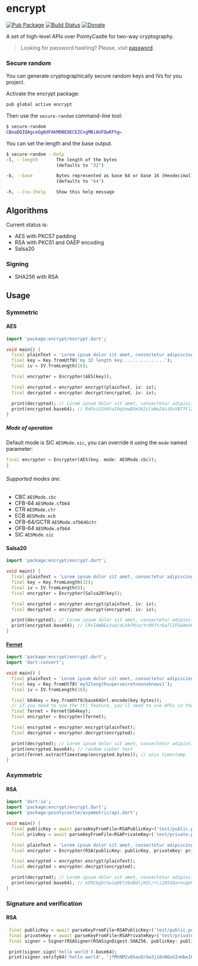 # encrypt

[![Pub Package](https://img.shields.io/pub/v/encrypt.svg)](https://pub.dartlang.org/packages/encrypt)
[![Build Status](https://travis-ci.org/leocavalcante/encrypt.svg?branch=master)](https://travis-ci.org/leocavalcante/encrypt)
[![Donate](https://www.paypalobjects.com/en_US/i/btn/btn_donate_SM.gif)](https://www.paypal.com/cgi-bin/webscr?cmd=_s-xclick&hosted_button_id=E4F45BFVMFVQW)

A set of high-level APIs over PointyCastle for two-way cryptography.

> Looking for password hashing? Please, visit [password](https://github.com/leocavalcante/password-dart).

### Secure random

You can generate cryptographically secure random keys and IVs for you project.

Activate the encrypt package:

```bash
pub global active encrypt
```

Then use the `secure-random` command-line tool:

```bash
$ secure-random
CBoaDQIQAgceGg8dFAkMDBEOECEZCxgMBiAUFQwKFhg=
```

You can set the length and the base output.

```bash
$ secure-random --help
-l, --length       The length of the bytes
                   (defaults to "32")

-b, --base         Bytes represented as base 64 or base 16 (Hexdecimal)
                   (defaults to "64")

-h, --[no-]help    Show this help message
```

## Algorithms

Current status is:

- AES with PKCS7 padding
- RSA with PKCS1 and OAEP encoding
- Salsa20

### Signing

- SHA256 with RSA

## Usage

### Symmetric

#### AES

```dart
import 'package:encrypt/encrypt.dart';

void main() {
  final plainText = 'Lorem ipsum dolor sit amet, consectetur adipiscing elit';
  final key = Key.fromUtf8('my 32 length key................');
  final iv = IV.fromLength(16);

  final encrypter = Encrypter(AES(key));

  final encrypted = encrypter.encrypt(plainText, iv: iv);
  final decrypted = encrypter.decrypt(encrypted, iv: iv);

  print(decrypted); // Lorem ipsum dolor sit amet, consectetur adipiscing elit
  print(encrypted.base64); // R4PxiU3h8YoIRqVowBXm36ZcCeNeZ4s1OvVBTfFlZRdmohQqOpPQqD1YecJeZMAop/hZ4OxqgC1WtwvX/hP9mw==
}
```

##### Mode of operation

Default mode is SIC `AESMode.sic`, you can override it using the `mode` named parameter:

```dart
final encrypter = Encrypter(AES(key, mode: AESMode.cbc));
}
```

###### Supported modes are:

- CBC `AESMode.cbc`
- CFB-64 `AESMode.cfb64`
- CTR `AESMode.ctr`
- ECB `AESMode.ecb`
- OFB-64/GCTR `AESMode.ofb64Gctr`
- OFB-64 `AESMode.ofb64`
- SIC `AESMode.sic`

#### Salsa20

```dart
import 'package:encrypt/encrypt.dart';

void main() {
  final plainText = 'Lorem ipsum dolor sit amet, consectetur adipiscing elit';
  final key = Key.fromLength(32);
  final iv = IV.fromLength(8);
  final encrypter = Encrypter(Salsa20(key));

  final encrypted = encrypter.encrypt(plainText, iv: iv);
  final decrypted = encrypter.decrypt(encrypted, iv: iv);

  print(decrypted); // Lorem ipsum dolor sit amet, consectetur adipiscing elit
  print(encrypted.base64); // CR+IAWBEx3sA/dLkkFM/orYr9KftrGa7lIFSAAmVPbKIOLDOzGwEi9ohstDBqDLIaXMEeulwXQ==
}
```

#### [Fernet](https://github.com/fernet/spec/blob/master/Spec.md)

```dart
import 'package:encrypt/encrypt.dart';
import 'dart:convert';

void main() {
  final plainText = 'Lorem ipsum dolor sit amet, consectetur adipiscing elit';
  final key = Key.fromUtf8('my32lengthsupersecretnooneknows1');
  final iv = IV.fromLength(16);

  final b64key = Key.fromUtf8(base64Url.encode(key.bytes));
  // if you need to use the ttl feature, you'll need to use APIs in the algorithm itself
  final fernet = Fernet(b64key);
  final encrypter = Encrypter(fernet);

  final encrypted = encrypter.encrypt(plainText);
  final decrypted = encrypter.decrypt(encrypted);

  print(decrypted); // Lorem ipsum dolor sit amet, consectetur adipiscing elit
  print(encrypted.base64); // random cipher text
  print(fernet.extractTimestamp(encrypted.bytes)); // unix timestamp
}
```

### Asymmetric

#### RSA

```dart
import 'dart:io';
import 'package:encrypt/encrypt.dart';
import 'package:pointycastle/asymmetric/api.dart';

void main() {
  final publicKey = await parseKeyFromFile<RSAPublicKey>('test/public.pem');
  final privKey = await parseKeyFromFile<RSAPrivateKey>('test/private.pem');

  final plainText = 'Lorem ipsum dolor sit amet, consectetur adipiscing elit';
  final encrypter = Encrypter(RSA(publicKey: publicKey, privateKey: privKey));

  final encrypted = encrypter.encrypt(plainText);
  final decrypted = encrypter.decrypt(encrypted);

  print(decrypted); // Lorem ipsum dolor sit amet, consectetur adipiscing elit
  print(encrypted.base64); // kO9EbgbrSwiq0EYz0aBdljHSC/rci2854Qa+nugbhKjidlezNplsEqOxR+pr1RtICZGAtv0YGevJBaRaHS17eHuj7GXo1CM3PR6pjGxrorcwR5Q7/bVEePESsimMbhHWF+AkDIX4v0CwKx9lgaTBgC8/yJKiLmQkyDCj64J3JSE=
}
```

### Signature and verification

#### RSA

```dart
 final publicKey = await parseKeyFromFile<RSAPublicKey>('test/public.pem');
 final privateKey = await parseKeyFromFile<RSAPrivateKey>('test/private.pem');
 final signer = Signer(RSASigner(RSASignDigest.SHA256, publicKey: publicKey, privateKey: privateKey));

 print(signer.sign('hello world').base64);
 print(signer.verify64('hello world', 'jfMhNM2v6hauQr6w3ji0xNOxGInHbeIH3DHlpf2W3vmSMyAuwGHG0KLcunggG4XtZrZPAib7oHaKEAdkHaSIGXAtEqaAvocq138oJ7BEznA4KVYuMcW9c8bRy5E4tUpikTpoO+okHdHr5YLc9y908CAQBVsfhbt0W9NClvDWegs='));
```
